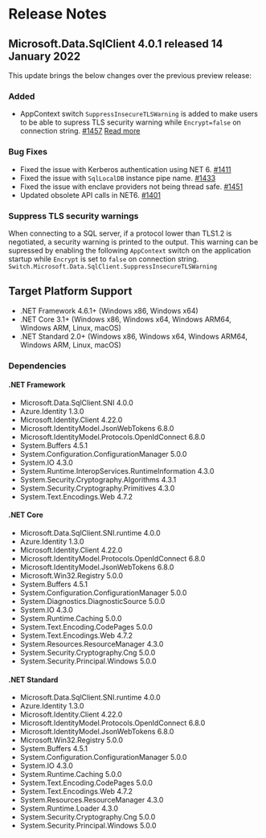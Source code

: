 # Release Notes

## Microsoft.Data.SqlClient 4.0.1 released 14 January 2022

This update brings the below changes over the previous preview release:

### Added

- AppContext switch `SuppressInsecureTLSWarning` is added to make users to be able to supress TLS security warning while `Encrypt=false` on connection string. [#1457](https://github.com/dotnet/SqlClient/pull/1457) [Read more](#suppress-tls-security-warnings)

### Bug Fixes
- Fixed the issue with Kerberos authentication using NET 6. [#1411](https://github.com/dotnet/SqlClient/pull/1411)
- Fixed the issue with `SqlLocalDB` instance pipe name. [#1433](https://github.com/dotnet/SqlClient/pull/1433)
- Fixed the issue with enclave providers not being thread safe. [#1451](https://github.com/dotnet/SqlClient/pull/1451)
- Updated obsolete API calls in NET6. [#1401](https://github.com/dotnet/SqlClient/pull/1401)

### Suppress TLS security warnings
When connecting to a SQL server, if a protocol lower than TLS1.2 is negotiated, a security warning is printed to the output. This warning can be supressed by enabling the following `AppContext` switch on the application startup while `Encrypt` is set to `false` on connection string.
`Switch.Microsoft.Data.SqlClient.SuppressInsecureTLSWarning`

## Target Platform Support

- .NET Framework 4.6.1+ (Windows x86, Windows x64)
- .NET Core 3.1+ (Windows x86, Windows x64, Windows ARM64, Windows ARM, Linux, macOS)
- .NET Standard 2.0+ (Windows x86, Windows x64, Windows ARM64, Windows ARM, Linux, macOS)

### Dependencies

#### .NET Framework

- Microsoft.Data.SqlClient.SNI 4.0.0
- Azure.Identity 1.3.0
- Microsoft.Identity.Client 4.22.0
- Microsoft.IdentityModel.JsonWebTokens 6.8.0
- Microsoft.IdentityModel.Protocols.OpenIdConnect 6.8.0
- System.Buffers 4.5.1
- System.Configuration.ConfigurationManager 5.0.0
- System.IO 4.3.0
- System.Runtime.InteropServices.RuntimeInformation 4.3.0
- System.Security.Cryptography.Algorithms 4.3.1
- System.Security.Cryptography.Primitives 4.3.0
- System.Text.Encodings.Web 4.7.2

#### .NET Core

- Microsoft.Data.SqlClient.SNI.runtime 4.0.0
- Azure.Identity 1.3.0
- Microsoft.Identity.Client 4.22.0
- Microsoft.IdentityModel.Protocols.OpenIdConnect 6.8.0
- Microsoft.IdentityModel.JsonWebTokens 6.8.0
- Microsoft.Win32.Registry 5.0.0
- System.Buffers 4.5.1
- System.Configuration.ConfigurationManager 5.0.0
- System.Diagnostics.DiagnosticSource 5.0.0
- System.IO 4.3.0
- System.Runtime.Caching 5.0.0
- System.Text.Encoding.CodePages 5.0.0
- System.Text.Encodings.Web 4.7.2
- System.Resources.ResourceManager 4.3.0
- System.Security.Cryptography.Cng 5.0.0
- System.Security.Principal.Windows 5.0.0

#### .NET Standard

- Microsoft.Data.SqlClient.SNI.runtime 4.0.0
- Azure.Identity 1.3.0
- Microsoft.Identity.Client 4.22.0
- Microsoft.IdentityModel.Protocols.OpenIdConnect 6.8.0
- Microsoft.IdentityModel.JsonWebTokens 6.8.0
- Microsoft.Win32.Registry 5.0.0
- System.Buffers 4.5.1
- System.Configuration.ConfigurationManager 5.0.0
- System.IO 4.3.0
- System.Runtime.Caching 5.0.0
- System.Text.Encoding.CodePages 5.0.0
- System.Text.Encodings.Web 4.7.2
- System.Resources.ResourceManager 4.3.0
- System.Runtime.Loader 4.3.0
- System.Security.Cryptography.Cng 5.0.0
- System.Security.Principal.Windows 5.0.0